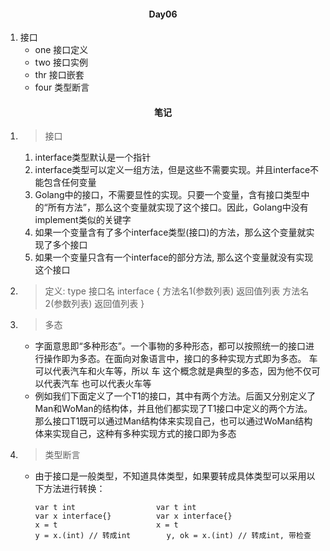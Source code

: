 #### <center>Day06</center>

1. 接口
    * one 接口定义
    * two 接口实例
    * thr 接口嵌套
	* four 类型断言

#### <center>笔记</center>
1. > 接口
	1. interface类型默认是一个指针
	2. interface类型可以定义一组方法，但是这些不需要实现。并且interface不能包含任何变量
	3. Golang中的接口，不需要显性的实现。只要一个变量，含有接口类型中的“所有方法”，那么这个变量就实现了这个接口。因此，Golang中没有implement类似的关键字
	4. 如果一个变量含有了多个interface类型(接口)的方法，那么这个变量就实现了多个接口
	5. 如果一个变量只含有一个interface的部分方法, 那么这个变量就没有实现这个接口
2. > 定义:
	type 接口名 interface {
		方法名1(参数列表) 返回值列表
		方法名2(参数列表) 返回值列表
	}
3. > 多态
	* 字面意思即“多种形态”。一个事物的多种形态，都可以按照统一的接口进行操作即为多态。在面向对象语言中，接口的多种实现方式即为多态。
	车 可以代表汽车和火车等，所以 车 这个概念就是典型的多态，因为他不仅可以代表汽车 也可以代表火车等
	* 例如我们下面定义了一个T1的接口，其中有两个方法。后面又分别定义了Man和WoMan的结构体，并且他们都实现了T1接口中定义的两个方法。那么接口T1既可以通过Man结构体来实现自己，也可以通过WoMan结构体来实现自己，这种有多种实现方式的接口即为多态
4. > 类型断言
	* 由于接口是一般类型，不知道具体类型，如果要转成具体类型可以采用以下方法进行转换：
		```
		var t int 				   var t int
		var x interface{} 		   var x interface{}
		x = t 					   x = t
		y = x.(int)	// 转成int	    y, ok = x.(int) // 转成int, 带检查
		```
